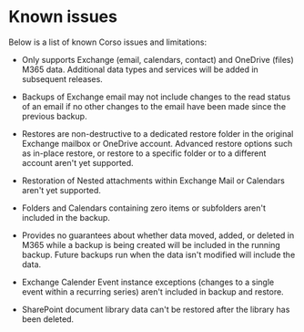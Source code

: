 # Known issues

Below is a list of known Corso issues and limitations:

* Only supports Exchange (email, calendars, contact) and OneDrive (files) M365 data. Additional
  data types and services will be added in subsequent releases.

* Backups of Exchange email may not include changes to the read status of an email if no other changes
  to the email have been made since the previous backup.

* Restores are non-destructive to a dedicated restore folder in the original Exchange mailbox or OneDrive account.
  Advanced restore options such as in-place restore, or restore to a specific folder or to a different account aren't
  yet supported.

* Restoration of Nested attachments within Exchange Mail or Calendars aren't yet supported.

* Folders and Calendars containing zero items or subfolders aren't included in the backup.

* Provides no guarantees about whether data moved, added, or deleted in M365
  while a backup is being created will be included in the running backup.
  Future backups run when the data isn't modified will include the data.

* Exchange Calender Event instance exceptions (changes to a single event within a recurring series) aren't
included in backup and restore.

* SharePoint document library data can't be restored after the library has been deleted.
